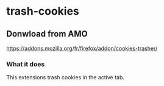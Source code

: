 # trash-cookies

## Donwload from AMO
https://addons.mozilla.org/fr/firefox/addon/cookies-trasher/

### What it does
This extensions trash cookies in the active tab.

